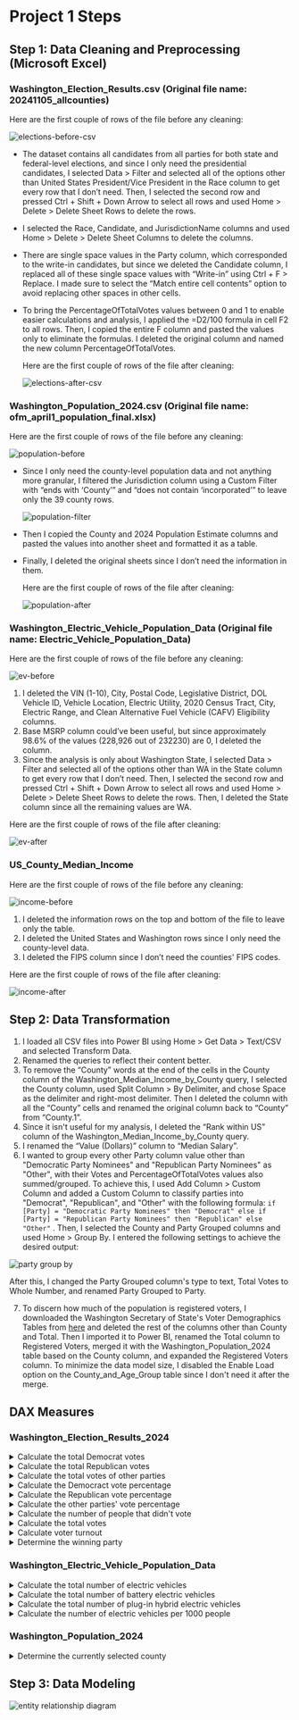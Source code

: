 # Project 1 Steps

## Step 1: Data Cleaning and Preprocessing (Microsoft Excel)

### Washington_Election_Results.csv (Original file name: 20241105_allcounties)

  Here are the first couple of rows of the file before any cleaning:

  ![elections-before-csv](https://github.com/user-attachments/assets/de353dc6-d0f2-4267-8610-15af367bc131)

* The dataset contains all candidates from all parties for both state and federal-level elections, and since I only need the presidential candidates, I selected Data > Filter and selected all of the options other than United States President/Vice President in the Race column to get every row that I don’t need. Then, I selected the second row and pressed Ctrl + Shift + Down Arrow to select all rows and used Home > Delete > Delete Sheet Rows to delete the rows.
* I selected the Race, Candidate, and JurisdictionName columns and used Home > Delete > Delete Sheet Columns to delete the columns.
* There are single space values in the Party column, which corresponded to the write-in candidates, but since we deleted the Candidate column, I replaced all of these single space values with “Write-in” using Ctrl + F > Replace. I made sure to select the “Match entire cell contents” option to avoid replacing other spaces in other cells.
* To bring the PercentageOfTotalVotes values between 0 and 1 to enable easier calculations and analysis, I applied the =D2/100 formula in cell F2 to all rows. Then, I copied the entire F column and pasted the values only to eliminate the formulas. I deleted the original column and named the new column PercentageOfTotalVotes.

  Here are the first couple of rows of the file after cleaning:

  ![elections-after-csv](https://github.com/user-attachments/assets/1ffd38bf-6951-4715-a2c7-33fed59c0b63)

### Washington_Population_2024.csv (Original file name: ofm_april1_population_final.xlsx)

  Here are the first couple of rows of the file before any cleaning:

  ![population-before](https://github.com/user-attachments/assets/9c1b006b-9d97-4b59-9bb5-ccc8042ecadb)

* Since I only need the county-level population data and not anything more granular, I filtered the Jurisdiction column using a Custom Filter with “ends with ‘County’” and “does not contain ‘incorporated’” to leave only the 39 county rows.

  ![population-filter](https://github.com/user-attachments/assets/297cbe8f-67a8-4bb2-ac9d-ecd6c9f03240)

* Then I copied the County and 2024 Population Estimate columns and pasted the values into another sheet and formatted it as a table.
* Finally, I deleted the original sheets since I don’t need the information in them.

  Here are the first couple of rows of the file after cleaning:

  ![population-after](https://github.com/user-attachments/assets/59cc68af-35df-4b4c-8fa8-d01180c1677c)

### Washington_Electric_Vehicle_Population_Data (Original file name: Electric_Vehicle_Population_Data)

  Here are the first couple of rows of the file before any cleaning:

  ![ev-before](https://github.com/user-attachments/assets/156fccdb-0c0e-43f8-9f2a-3e479e74d20d)

1. I deleted the VIN (1-10), City, Postal Code, Legislative District, DOL Vehicle ID, Vehicle Location, Electric Utility, 2020 Census Tract, City, Electric Range, and Clean Alternative Fuel Vehicle (CAFV) Eligibility columns.
2. Base MSRP column could’ve been useful, but since approximately 98.6% of the values (228,926 out of 232230) are 0, I deleted the column.
3. Since the analysis is only about Washington State, I selected Data > Filter and selected all of the options other than WA in the State column to get every row that I don’t need. Then, I selected the second row and pressed Ctrl + Shift + Down Arrow to select all rows and used Home > Delete > Delete Sheet Rows to delete the rows. Then, I deleted the State column since all the remaining values are WA.

  Here are the first couple of rows of the file after cleaning:

  ![ev-after](https://github.com/user-attachments/assets/fa7f39bc-462e-48f2-a402-90f43c58555d)

### US_County_Median_Income

  Here are the first couple of rows of the file before any cleaning:

  ![income-before](https://github.com/user-attachments/assets/3f34e0b0-64fd-4f09-9e8a-bd41cc4cf30b)

1. I deleted the information rows on the top and bottom of the file to leave only the table.
2. I deleted the United States and Washington rows since I only need the county-level data.
3. I deleted the FIPS column since I don’t need the counties' FIPS codes.

  Here are the first couple of rows of the file after cleaning:

  ![income-after](https://github.com/user-attachments/assets/dfffbb94-4ca9-4357-879c-726db26acf1f)

## Step 2: Data Transformation

1. I loaded all CSV files into Power BI using Home > Get Data > Text/CSV and selected Transform Data.
2. Renamed the queries to reflect their content better.
3. To remove the “County” words at the end of the cells in the County column of the Washington_Median_Income_by_County query, I selected the County column, used Split Column > By Delimiter, and chose Space as the delimiter and right-most delimiter. Then I deleted the column with all the “County” cells and renamed the original column back to “County” from “County.1”.
4. Since it isn't useful for my analysis, I deleted the “Rank within US” column of the Washington_Median_Income_by_County query.
5. I renamed the “Value (Dollars)” column to “Median Salary”.
6. I wanted to group every other Party column value other than "Democratic Party Nominees" and "Republican Party Nominees" as "Other", with their Votes and PercentageOfTotalVotes values also summed/grouped. To achieve this, I used Add Column > Custom Column and added a Custom Column to classify parties into "Democrat", "Republican", and "Other" with the following formula: `if [Party] = "Democratic Party Nominees" then "Democrat"
else if [Party] = "Republican Party Nominees" then "Republican"
else "Other"` . Then, I selected the County and Party Grouped columns and used Home > Group By. I entered the following settings to achieve the desired output:

![party group by](https://github.com/user-attachments/assets/2ed81727-c746-40ed-ac23-afaaa89bc13d)

After this, I changed the Party Grouped column's type to text, Total Votes to Whole Number, and renamed Party Grouped to Party.

7. To discern how much of the population is registered voters, I downloaded the Washington Secretary of State's Voter Demographics Tables from [here](https://www.sos.wa.gov/elections/data-research/reports-data-and-statistics/voter-demographics) and deleted the rest of the columns other than County and Total. Then I imported it to Power BI, renamed the Total column to Registered Voters, merged it with the Washington_Population_2024 table based on the County column, and expanded the Registered Voters column. To minimize the data model size, I disabled the Enable Load option on the County_and_Age_Group table since I don't need it after the merge.

## DAX Measures

### Washington_Election_Results_2024

<details><summary>Calculate the total Democrat votes</summary>
  
  ```
  DemocratVotes = CALCULATE(SUM(Washington_Election_Results_2024[Total Votes]), Washington_Election_Results_2024[Party] = "Democrat")
  ```

</details>

<details><summary>Calculate the total Republican votes</summary>
  
  ```
  RepublicanVotes = CALCULATE(SUM(Washington_Election_Results_2024[Total Votes]), Washington_Election_Results_2024[Party] = "Republican")
  ```

</details>

<details><summary>Calculate the total votes of other parties</summary>
  
  ```
  OtherVotes = CALCULATE(SUM(Washington_Election_Results_2024[Total Votes]), Washington_Election_Results_2024[Party] = "Other")
  ```

</details>

<details><summary>Calculate the Democract vote percentage</summary>
  
  ```
  DemocratVotePercentage = DIVIDE([DemocratVotes], [TotalVotesInCounty])
  ```

</details>

<details><summary>Calculate the Republican vote percentage</summary>
  
  ```
  RepublicanVotePercentage = DIVIDE([RepublicanVotes], [TotalVotesInCounty])
  ```

</details>

<details><summary>Calculate the other parties' vote percentage</summary>
  
  ```
  OtherVotePercentage = DIVIDE([OtherVotes], [TotalVotesInCounty])
  ```

</details>

<details><summary>Calculate the number of people that didn't vote</summary>
  
  ```
  NonVoters = VAR TotalVoters = Washington_Election_Results_2024[DemocratVotes] + Washington_Election_Results_2024[RepublicanVotes] + Washington_Election_Results_2024[OtherVotes]
VAR Result = SUM(Washington_Population_2024[Registered Voters]) - TotalVoters
RETURN Result
  ```

</details>

<details><summary>Calculate the total votes</summary>
  
  ```
  TotalVotesInCounty = SUM(Washington_Election_Results_2024[Total Votes])
  ```

</details>

<details><summary>Calculate voter turnout</summary>
  
  ```
  VoterTurnout = DIVIDE([TotalVotesInCounty], SUM(Washington_Population_2024[Registered Voters]))
  ```

</details>

<details><summary>Determine the winning party</summary>
  
  ```
  WinningParty = IF([DemocratVotes] > [RepublicanVotes], "Democrat", IF([RepublicanVotes] > [DemocratVotes], "Republican", "Other"))
  ```

</details>


### Washington_Electric_Vehicle_Population_Data

<details><summary>Calculate the total number of electric vehicles</summary>
  
  ```
  TotalEVs = COUNTROWS(Washington_Electric_Vehicle_Population_Data)
  ```

</details>

<details><summary>Calculate the total number of battery electric vehicles</summary>
  
  ```
  TotalBEVs = CALCULATE(COUNTROWS(Washington_Electric_Vehicle_Population_Data), Washington_Electric_Vehicle_Population_Data[Electric Vehicle Type] = "Battery Electric Vehicle (BEV)")
  ```

</details>

<details><summary>Calculate the total number of plug-in hybrid electric vehicles</summary>
  
  ```
  TotalPHEVs = CALCULATE(COUNTROWS(Washington_Electric_Vehicle_Population_Data), Washington_Electric_Vehicle_Population_Data[Electric Vehicle Type] = "Plug-in Hybrid Electric Vehicle (PHEV)")
  ```

</details>

<details><summary>Calculate the number of electric vehicles per 1000 people</summary>
  
  ```
  EVsPer1000 = DIVIDE([TotalEVs], SUM(Washington_Population_2024[2024 Population Estimate])) * 1000
  ```

</details>


### Washington_Population_2024

<details><summary>Determine the currently selected county</summary>
  
  ```
  Selected County = SELECTEDVALUE(Washington_Population_2024[County])
  ```

</details>


## Step 3: Data Modeling

![entity relationship diagram](https://github.com/user-attachments/assets/7845b1d1-93bc-442d-8174-9025feb0659d)

